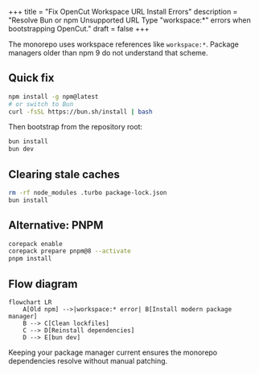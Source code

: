 +++
title = "Fix OpenCut Workspace URL Install Errors"
description = "Resolve Bun or npm Unsupported URL Type \"workspace:*\" errors when bootstrapping OpenCut."
draft = false
+++

<script type="application/ld+json">
{
  "@context": "https://schema.org",
  "@type": "FAQPage",
  "mainEntity": [{
    "@type": "Question",
    "@id": "https://opencut.dev/faq/opencut-workspace-url-error",
    "name": "How do I fix the \"Unsupported URL Type 'workspace:*'\" error when installing OpenCut?",
    "acceptedAnswer": {
      "@type": "Answer",
      "text": "Upgrade npm to v9+ or switch to Bun or PNPM, clean existing lockfiles, then reinstall dependencies from the repo root before running bun dev."
    }
  }]
}
</script>

The monorepo uses workspace references like `workspace:*`. Package managers older than npm 9 do not understand that scheme.

## Quick fix

```bash
npm install -g npm@latest
# or switch to Bun
curl -fsSL https://bun.sh/install | bash
```

Then bootstrap from the repository root:

```bash
bun install
bun dev
```

## Clearing stale caches

```bash
rm -rf node_modules .turbo package-lock.json
bun install
```

## Alternative: PNPM

```bash
corepack enable
corepack prepare pnpm@8 --activate
pnpm install
```

## Flow diagram

```mermaid
flowchart LR
    A[Old npm] -->|workspace:* error| B[Install modern package manager]
    B --> C[Clean lockfiles]
    C --> D[Reinstall dependencies]
    D --> E[bun dev]
```

Keeping your package manager current ensures the monorepo dependencies resolve without manual patching.
